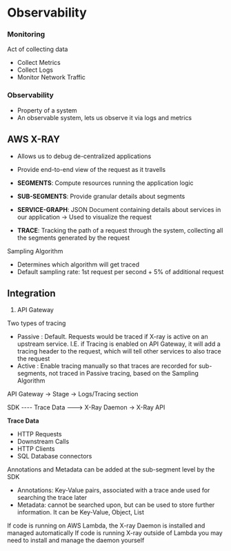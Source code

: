 # Observability

### Monitoring

Act of collecting data

- Collect Metrics
- Collect Logs
- Monitor Network Traffic

### Observability

- Property of a system
- An observable system, lets us observe it via logs and metrics

## AWS X-RAY

- Allows us to debug de-centralized applications
- Provide end-to-end view of the request as it travells

- **SEGMENTS**: Compute resources running the application logic
- **SUB-SEGMENTS**: Provide granular details about segments
- **SERVICE-GRAPH**: JSON Document containing details about services in our application -> Used to visualize the request
- **TRACE**: Tracking the path of a request through the system, collecting all the segments generated by the request

Sampling Algorithm

- Determines which algorithm will get traced
- Default sampling rate: 1st request per second + 5% of additional request


## Integration

1. API Gateway

Two types of tracing
- Passive : Default. Requests would be traced if X-ray is active on an upstream service. I.E. if Tracing is enabled on API Gateway, it will add a tracing header to the request, which will tell other services to also trace the request
- Active : Enable tracing manually so that traces are recorded for sub-segments, not traced in Passive tracing, based on the Sampling Algorithm

API Gateway -> Stage -> Logs/Tracing section

SDK ---- Trace Data ---> X-Ray Daemon -> X-Ray API

**Trace Data**
- HTTP Requests
- Downstream Calls
- HTTP Clients
- SQL Database connectors

Annotations and Metadata can be added at the sub-segment level by the SDK

- Annotations: Key-Value pairs, associated with a trace ande used for searching the trace later
- Metadata: cannot be searched upon, but can be used to store further information. It can be Key-Value, Object, List

If code is running on AWS Lambda, the X-ray Daemon is installed and managed automatically
If code is running X-ray outside of Lambda you may need to install and manage the daemon yourself

